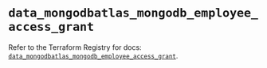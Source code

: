 # `data_mongodbatlas_mongodb_employee_access_grant`

Refer to the Terraform Registry for docs: [`data_mongodbatlas_mongodb_employee_access_grant`](https://registry.terraform.io/providers/mongodb/mongodbatlas/1.31.0/docs/data-sources/mongodb_employee_access_grant).
